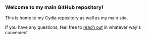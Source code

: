 <h3> Welcome to my main GitHub repository! </h3>

This is home to my Cydia repository as well as my main site. 

If you have any questions, feel free to [reach out](https://ipadkid358.github.io/home/#contact) in whatever way's convenient 